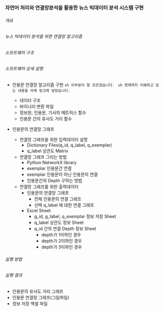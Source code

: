 ### 자연어 처리와 연결망분석을 활용한 뉴스 빅데이터 분석 시스템 구현

###### 개요
###### 뉴스 빅데이터 분석을 위한 연결망 알고리즘 
###### 소프트웨어 구조
###### 소프트웨어 상세 설명
   - 인용문 연결망 알고리즘 구현
     ````sh 이부분이 잘 모르겠습니다. ````
     ````sh 현재까지 이해하고 있는 내용을 아래 링크에 넣었습니다. ````
     - 데이터 구조
     - 바이너리 변환 파일
     - 정보원, 인용문, 기사의 메트릭스 함수
     - 인용문 간의 유사도 거리 함수

   - 인용문의 연결망 그래프
     - 연결망 그래프을 위한 입력데이터 설명
       - Dictionary Files(q_id, q_label, q_exemplar)
       - q_label 상관도 Matrix
     - 연결망 그래프 그리는 방법 
       - Python NetworkX library
       - exemplar 인용문간 연결
       - exemplar 인용문이 아닌 인용문의 연결
       - 인용문간의 Depth 구하는 방법 
     - 연결망 그래프를 위한 출력데이터
       - 인용문의 연결망 그래프
          - 전체 인용문의 연결 그래프
          - 선택 q_label 에 대한 연결 그래프
       - Excel Sheet
          - g_id, g_label, q_exemplar 정보 저장 Sheet
          - q_label 상관도 정보 Sheet
          - q_id 간의 연결 Depth 정보 Sheet
             - depth가 1이하인 경우
             - depth가 2이하인 경우
             - depth가 3이하인 경우

###### 실행 방법

###### 실행 결과
   - 인용문의 유사도 거리 그래프
   - 인용문 연결망 그래프(그림파일)
   - 정보 저장 엑셀 파일
